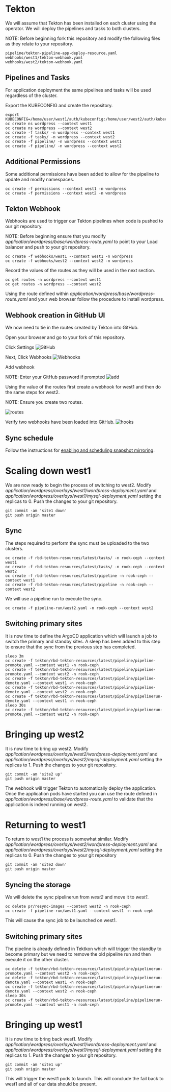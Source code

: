 # Tekton
We will assume that Tekton has been installed on each cluster using the operator. We will deploy the pipelines and tasks to both clusters.

NOTE: Before beginning fork this repository and modify the following files as they relate to your repository.

```
pipeline/tekton-pipeline-app-deploy-resource.yaml
webhooks/west1/tekton-webhook.yaml
webhooks/west2/tekton-webhook.yaml
```

## Pipelines and Tasks 
For application deployment the same pipelines and tasks will be used regardless of the cluster.

Export the KUBECONFIG and create the repository.
```
export KUBECONFIG=/home/user/west1/auth/kubeconfig:/home/user/west2/auth/kubeconfig
oc create ns wordpress --context west1
oc create ns wordpress --context west2
oc create -f tasks/ -n wordpress --context west1
oc create -f tasks/ -n wordpress --context west2
oc create -f pipeline/ -n wordpress --context west1
oc create -f pipeline/ -n wordpress --context west2
```

## Additional Permissions
Some additional permissions have been added to allow for the pipeline to update and modify namespaces.
```
oc create -f permissions --context west1 -n wordpress
oc create -f permissions --context west2 -n wordpress
```

## Tekton Webhook
Webhooks are used to trigger our Tekton pipelines when code is pushed to our git repository.

NOTE: Before beginning ensure that you modify *application/wordpress/base/wordpress-route.yaml* to point to your Load balancer and push to your git repository.
 
```
oc create -f webhooks/west1 --context west1 -n wordpress
oc create -f webhooks/west2 --context west2 -n wordpress
```

Record the values of the routes as they will be used in the next section.
```
oc get routes -n wordpress --context west1
oc get routes -n wordpress --context west2
```

Using the route defined within *application/wordpress/base/wordpress-route.yaml* and your web browser follow the procedure to install wordpress.

## Webhook creation in GitHub UI
We now need to tie in the routes created by Tekton into GitHub.

Open your browser and go to your fork of this repository.

Click Settings
![GitHub](images/github.png)

Next, Click Webhooks
![Webhooks](images/settings.png)

Add webhook

NOTE: Enter your GitHub password if prompted
![add](images/add.png)

Using the value of the routes first create a webhook for west1 and then do the same steps for west2.

NOTE: Ensure you create two routes.

![routes](images/route.png)

Verify two webhooks have been loaded into GitHub.
![hooks](images/hooks.png)

## Sync schedule
Follow the instructions for [enabling and scheduling snapshot mirroring](../storage-schedule.md).

# Scaling down west1
We are now ready to begin the process of switching to west2. Modify *application/wordpress/overlays/west1/wordpress-deployment.yaml* and *application/wordpress/overlays/west1/mysql-deployment.yaml* setting the replicas to 0. Push the changes to your git repository.

```
git commit -am 'site1 down'
git push origin master
```

## Sync
The steps required to perform the sync must be uploaded to the two clusters.

```
oc create -f rbd-tekton-resources/latest/tasks/ -n rook-ceph --context west1
oc create -f rbd-tekton-resources/latest/tasks/ -n rook-ceph --context west2
oc create -f rbd-tekton-resources/latest/pipeline -n rook-ceph --context west1
oc create -f rbd-tekton-resources/latest/pipeline -n rook-ceph --context west2
```

We will use a pipeline run to execute the sync.
```
oc create -f pipeline-run/west2.yaml -n rook-ceph --context west2
```

## Switching primary sites
It is now time to define the ArgoCD application which will launch a job to switch the primary and standby sites. A sleep has been added to this step to ensure that the sync from the previous step has completed.
```
sleep 3m
oc create -f tekton/rbd-tekton-resources/latest/pipeline/pipeline-promote.yaml --context west1 -n rook-ceph
oc create -f tekton/rbd-tekton-resources/latest/pipeline/pipeline-promote.yaml --context west2 -n rook-ceph
oc create -f tekton/rbd-tekton-resources/latest/pipeline/pipeline-demote.yaml --context west1 -n rook-ceph
oc create -f tekton/rbd-tekton-resources/latest/pipeline/pipeline-demote.yaml --context west2 -n rook-ceph
oc create -f tekton/rbd-tekton-resources/latest/pipeline/pipelinerun-demote.yaml --context west1 -n rook-ceph
sleep 30s
oc create -f tekton/rbd-tekton-resources/latest/pipeline/pipelinerun-promote.yaml --context west2 -n rook-ceph
```

# Bringing up west2
It is now time to bring up west2. Modify *application/wordpress/overlays/west2/wordpress-deployment.yaml* and *application/wordpress/overlays/west2/mysql-deployment.yaml* setting the replicas to 1. Push the changes to your git repository.

```
git commit -am 'site2 up'
git push origin master
```

The webhook will trigger Tekton to automatically deploy the application. Once the application pods have started you can use the route defined in *application/wordpress/base/wordpress-route.yaml* to validate that the application is indeed running on west2.

# Returning to west1
To return to west1 the process is somewhat similar. Modify *application/wordpress/overlays/west2/wordpress-deployment.yaml* and *application/wordpress/overlays/west2/mysql-deployment.yaml* setting the replicas to 0. Push the changes to your git repository

```
git commit -am 'site2 down'
git push origin master
```

## Syncing the storage
We will delete the sync pipelinerun from *west2* and move it to *west1*.

```
oc delete pr/resync-images --context west2 -n rook-ceph
oc create -f pipeline-run/west1.yaml --context west1 -n rook-ceph
```

This will cause the sync job to be launched on west1.


## Switching primary sites
The pipeline is already defined in Tektkon which will trigger the standby to become primary but we need to remove the old pipeline run and then execute it on the other cluster. 

```
oc delete -f tekton/rbd-tekton-resources/latest/pipeline/pipelinerun-promote.yaml --context west2 -n rook-ceph
oc delete -f tekton/rbd-tekton-resources/latest/pipeline/pipelinerun-demote.yaml --context west1 -n rook-ceph
oc create -f tekton/rbd-tekton-resources/latest/pipeline/pipelinerun-demote.yaml --context west2 -n rook-ceph
sleep 30s
oc create -f tekton/rbd-tekton-resources/latest/pipeline/pipelinerun-promote.yaml --context west1 -n rook-ceph
```

# Bringing up west1
It is now time to bring back west1. Modify *application/wordpress/overlays/west1/wordpress-deployment.yaml* and *application/wordpress/overlays/west1/mysql-deployment.yaml* setting the replicas to 1. Push the changes to your git repository.

```
git commit -am 'site1 up'
git push origin master
```

This will trigger the west1 pods to launch. This will conclude the fail back to west1 and all of our data should be present.
